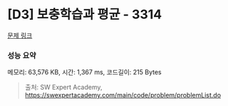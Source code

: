 # [D3] 보충학습과 평균 - 3314 

[문제 링크](https://swexpertacademy.com/main/code/problem/problemDetail.do?contestProbId=AWBnA2jaxDsDFAWr) 

### 성능 요약

메모리: 63,576 KB, 시간: 1,367 ms, 코드길이: 215 Bytes



> 출처: SW Expert Academy, https://swexpertacademy.com/main/code/problem/problemList.do